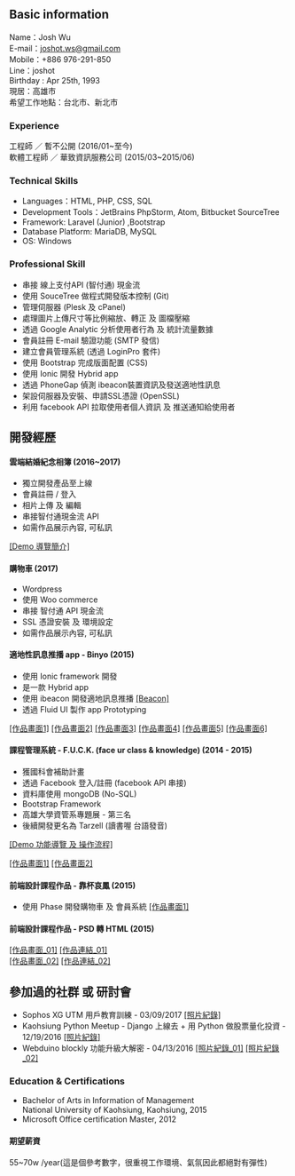 ## Basic information


Name：Josh Wu  
E-mail：joshot.ws@gmail.com  
Mobile：+886 976-291-850  
Line：joshot  
Birthday : Apr 25th, 1993  
現居：高雄市  
希望工作地點：台北市、新北市    


### Experience

工程師 ／ 暫不公開 (2016/01~至今)  
軟體工程師 ／ 華致資訊服務公司 (2015/03~2015/06)

### Technical Skills

- Languages：HTML, PHP, CSS, SQL
- Development Tools：JetBrains PhpStorm, Atom, Bitbucket SourceTree
- Framework: Laravel (Junior) ,Bootstrap
- Database Platform: MariaDB, MySQL
- OS: Windows

### Professional Skill

- 串接 線上支付API (智付通) 現金流
- 使用 SouceTree 做程式開發版本控制 (Git)
- 管理伺服器 (Plesk 及 cPanel)
- 處理圖片上傳尺寸等比例縮放、轉正 及 圖檔壓縮
- 透過 Google Analytic 分析使用者行為 及 統計流量數據
- 會員註冊 E-mail 驗證功能 (SMTP 發信)
- 建立會員管理系統 (透過 LoginPro 套件)
-  使用 Bootstrap 完成版面配置 (CSS)
-  使用 Ionic 開發 Hybrid app
-  透過 PhoneGap 偵測 ibeacon裝置資訊及發送適地性訊息
-  架設伺服器及安裝、申請SSL憑證 (OpenSSL)
-  利用 facebook API 拉取使用者個人資訊 及 推送通知給使用者

## 開發經歷

#### 雲端結婚紀念相簿 (2016~2017)
- 獨立開發產品至上線
- 會員註冊 / 登入
- 相片上傳 及 編輯
- 串接智付通現金流 API
- 如需作品展示內容, 可私訊

[[Demo 導覽簡介]](https://www.youtube.com/watch?v=t1MMAP41bqM)

#### 購物車 (2017)
- Wordpress
- 使用 Woo commerce
- 串接 智付通 API 現金流
- SSL 憑證安裝 及 環境設定
- 如需作品展示內容, 可私訊


#### 適地性訊息推播 app - Binyo (2015)
- 使用 Ionic framework 開發
- 是一款 Hybrid app
- 使用 ibeacon 開發適地訊息推播  [[Beacon]](http://www.brtbeacon.com/en/index.shtml)
- 透過 Fluid UI 製作 app Prototyping

[[作品畫面1]](https://dl.dropboxusercontent.com/u/66340952/Binyo/binyo_01.jpg) [[作品畫面2]](https://dl.dropboxusercontent.com/u/66340952/Binyo/binyo_02.jpg) [[作品畫面3]](https://dl.dropboxusercontent.com/u/66340952/Binyo/binyo_03.jpg)
[[作品畫面4]](https://dl.dropboxusercontent.com/u/66340952/Binyo/binyo_04.jpg) [[作品畫面5]](https://dl.dropboxusercontent.com/u/66340952/Binyo/binyo_05.jpg) [[作品畫面6]](https://dl.dropboxusercontent.com/u/66340952/Binyo/binyo_06.jpg)

#### 課程管理系統 - F.U.C.K. (face ur class & knowledge) (2014 - 2015)


- 獲國科會補助計畫
- 透過 Facebook 登入/註冊 (facebook API 串接)
- 資料庫使用 mongoDB (No-SQL)
- Bootstrap Framework
- 高雄大學資管系專題展 - 第三名
- 後續開發更名為 Tarzell (讀書喔 台語發音)

[[Demo 功能導覽 及 操作流程]](https://www.youtube.com/watch?v=dlNKYBNdBpQ)

[[作品畫面1]](https://dl.dropboxusercontent.com/u/66340952/Tarzell/Tarzell_01.png) [[作品畫面2]](https://dl.dropboxusercontent.com/u/66340952/Tarzell/Tarzell_02.png)

#### 前端設計課程作品 - 靠杯哀鳳 (2015)
- 使用 Phase 開發購物車 及 會員系統
[[作品畫面1]](https://dl.dropboxusercontent.com/u/66340952/Fkiphone/Fkiphone_01.png) 

#### 前端設計課程作品 - PSD 轉 HTML (2015)  
[[作品畫面_01]](https://dl.dropboxusercontent.com/u/66340952/PSD_2_HTML/PSD2HTML_01.png) 
[[作品連結_01]](http://joswkws.github.io/homework01/)  
[[作品畫面_02]](https://dl.dropboxusercontent.com/u/66340952/PSD_2_HTML/PSD2HTML_02.png) 
[[作品連結_02]](http://joswkws.github.io/homework2/)  


## 參加過的社群 或 研討會

- Sophos XG UTM 用戶教育訓練 - 03/09/2017 [[照片紀錄]](https://dl.dropboxusercontent.com/u/66340952/Seminar/seminar_04.jpg)
- Kaohsiung Python Meetup - Django 上線去 + 用 Python 做股票量化投資 - 12/19/2016
[[照片紀錄]](https://dl.dropboxusercontent.com/u/66340952/Seminar/seminar_03.jpg)
- Webduino blockly 功能升級大解密 - 04/13/2016
[[照片紀錄_01]](https://dl.dropboxusercontent.com/u/66340952/Seminar/seminar_01.jpg)
[[照片紀錄_02]](https://dl.dropboxusercontent.com/u/66340952/Seminar/seminar_02.jpg)

### Education & Certifications
- Bachelor of Arts in Information of Management  
  National University of Kaohsiung, Kaohsiung, 2015
- Microsoft Office certification Master, 2012

#### 期望薪資  
55~70w /year(這是個參考數字，很重視工作環境、氣氛因此都絕對有彈性) 